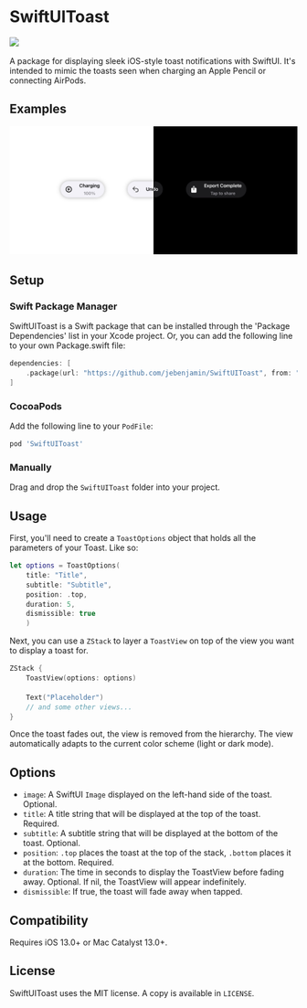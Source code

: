 # SwiftUIToast

![](https://img.shields.io/github/license/jebenjamin/SwiftUIToast)

A package for displaying sleek iOS-style toast notifications with SwiftUI. It's intended to mimic the toasts seen when charging an Apple Pencil or connecting AirPods.

## Examples
<img src="Examples.jpg">

## Setup

### Swift Package Manager
SwiftUIToast is a Swift package that can be installed through the 'Package Dependencies' list in your Xcode project. Or, you can add the following line to your own Package.swift file:
```swift
dependencies: [
    .package(url: "https://github.com/jebenjamin/SwiftUIToast", from: "1.0.3")
]
```

### CocoaPods
Add the following line to your `PodFile`:
```ruby
pod 'SwiftUIToast'
```

### Manually
Drag and drop the `SwiftUIToast` folder into your project.

## Usage
First, you'll need to create a `ToastOptions` object that holds all the parameters of your Toast. Like so:
```swift
let options = ToastOptions(
    title: "Title",
    subtitle: "Subtitle",
    position: .top,
    duration: 5,
    dismissible: true
    )
```

Next, you can use a `ZStack` to layer a `ToastView` on top of the view you want to display a toast for.
```swift
ZStack {
    ToastView(options: options)
    
    Text("Placeholder")
    // and some other views...
}
```
Once the toast fades out, the view is removed from the hierarchy.
The view automatically adapts to the current color scheme (light or dark mode).

## Options
- `image`: A SwiftUI `Image` displayed on the left-hand side of the toast. Optional.
- `title`: A title string that will be displayed at the top of the toast. Required.
- `subtitle`: A subtitle string that will be displayed at the bottom of the toast. Optional.
- `position`: `.top` places the toast at the top of the stack, `.bottom` places it at the bottom. Required.
- `duration`: The time in seconds to display the ToastView before fading away. Optional. If nil, the ToastView will appear indefinitely.
- `dismissible`: If true, the toast will fade away when tapped.

## Compatibility
Requires iOS 13.0+ or Mac Catalyst 13.0+. 

## License
SwiftUIToast uses the MIT license. A copy is available in `LICENSE`.
